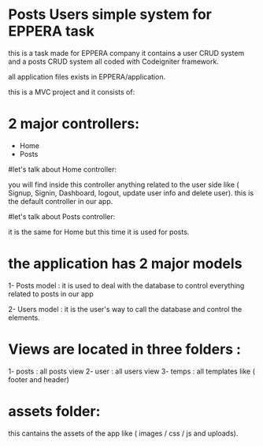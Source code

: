 # Posts Users simple system for EPPERA task

this is a task made for EPPERA company it contains a user CRUD system and a posts CRUD system all coded with Codeigniter framework.

all application files exists in EPPERA/application.

this is a MVC  project and it consists of: 
# 2 major controllers:
* Home
* Posts

#let's talk about Home controller:

you will find inside this controller anything related to the user side like ( Signup, Signin, Dashboard, logout, update user info and delete user).
this is the default controller in our app.

#let's talk about Posts controller:

it is the same for Home but this time it is used for posts.

# the application has 2 major models
1- Posts model : 
it is used to deal with the database to control everything related to posts in our app

2- Users model : 
it is the user's way to call the database and control the elements.

# Views are located in three folders : 
1- posts : all posts view
2- user : all users view
3- temps : all templates like ( footer and header)

# assets folder:
this cantains the assets of the app like ( images / css / js and uploads).
